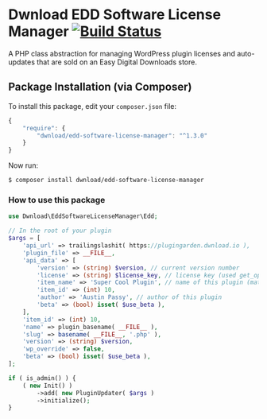 # Dwnload EDD Software License Manager [![Build Status](https://travis-ci.org/dwnload/EddSoftwareLicenseManager.svg?branch=master)](https://travis-ci.org/dwnload/EddSoftwareLicenseManager)
A PHP class abstraction for managing WordPress plugin licenses and auto-updates that are sold on an Easy Digital Downloads store.

## Package Installation (via Composer)

To install this package, edit your `composer.json` file:

```js
{
    "require": {
        "dwnload/edd-software-license-manager": "^1.3.0"
    }
}
```

Now run:

`$ composer install dwnload/edd-software-license-manager`

### How to use this package

```php
use Dwnload\EddSoftwareLicenseManager\Edd;

// In the root of your plugin 
$args = [
    'api_url' => trailingslashit( https://plugingarden.dwnload.io ),
    'plugin_file' => __FILE__,
    'api_data' => [
        'version' => (string) $version, // current version number
        'license' => (string) $license_key, // license key (used get_option above to retrieve from DB)
        'item_name' => 'Super Cool Plugin', // name of this plugin (matching your EDD Download title)    
        'item_id' => (int) 10,
        'author' => 'Austin Passy', // author of this plugin
        'beta' => (bool) isset( $use_beta ),
    ],
    'item_id' => (int) 10,
    'name' => plugin_basename( __FILE__ ),
    'slug' => basename( __FILE__, '.php' ),
    'version' => (string) $version,
    'wp_override' => false,
    'beta' => (bool) isset( $use_beta ),
];

if ( is_admin() ) {
    ( new Init() )
        ->add( new PluginUpdater( $args )
        ->initialize();
}
```